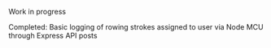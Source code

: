 Work in progress

Completed: Basic logging of rowing strokes assigned to user via Node MCU through Express API posts